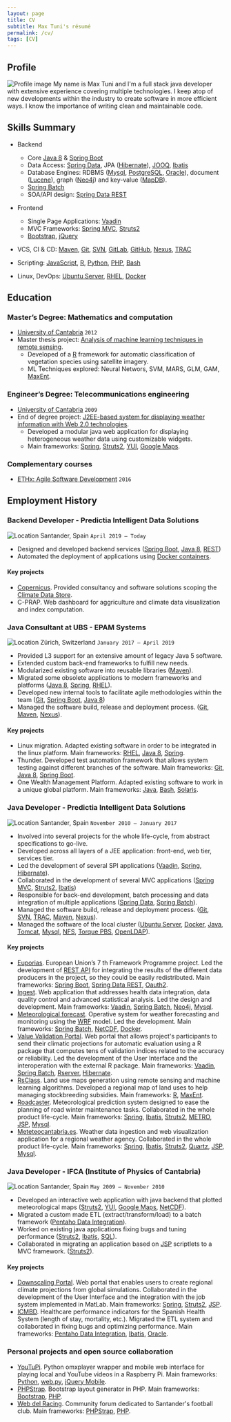 ```yaml
---
layout: page
title: CV
subtitle: Max Tuni's résumé
permalink: /cv/
tags: [CV]
---
```


## Profile

<img src="/assets/img/profile.jpg" alt="Profile image" 
class="img-fluid w-25 ml-4 float-right rounded"> My name is Max Tuni and I'm a full stack java developer with extensive experience covering multiple technologies. I keep atop of new developments within the industry to create software in more efficient ways. I know the importance of writing clean and maintainable code. 
 
## Skills Summary

 * Backend
    * Core [Java 8](https://docs.oracle.com/javase/8/) & [Spring Boot](https://spring.io/projects/spring-boot)
    * Data Access: [Spring Data](https://spring.io/projects/spring-data), JPA ([Hibernate](http://hibernate.org/)), [JOOQ](http://www.jooq.org/), [Ibatis](http://ibatis.apache.org/)
    * Database Engines: RDBMS ([Mysql](https://www.mysql.com/), [PostgreSQL](https://www.postgresql.org/), [Oracle](http://oracle.com/database)), document ([Lucene](http://lucene.apache.org/)), graph ([Neo4j](https://neo4j.com/)) and key-value ([MapDB](http://www.mapdb.org/)).
    * [Spring Batch](https://spring.io/projects/spring-batch)
    * SOA/API design: [Spring Data REST](https://spring.io/projects/spring-data-rest)

 * Frontend
    * Single Page Applications: [Vaadin](https://vaadin.com/)
    * MVC Frameworks: [Spring MVC](https://spring.io/projects/spring-framework), [Struts2](http://struts.apache.org/)
    * [Bootstrap](https://getbootstrap.com/), [jQuery](https://jquery.com/)

 * VCS, CI & CD: [Maven](http://maven.apache.org/), [Git](https://git-scm.com/), [SVN](https://subversion.apache.org/), [GitLab](https://gitlab.com/), [GitHub](https://github.com/), [Nexus](https://www.sonatype.com/nexus-repository-sonatype), [TRAC](https://trac.edgewall.org/)
 * Scripting: [JavaScript](https://developer.mozilla.org/en-US/docs/Web/JavaScript), [R](https://www.r-project.org/), [Python](https://www.python.org/), [PHP](https://php.net/), [Bash](https://www.gnu.org/software/bash/)
 * Linux, DevOps: [Ubuntu Server](https://www.ubuntu.com/server), [RHEL](https://www.redhat.com/rhel/), [Docker](https://www.docker.com/)

## Education

### Master’s Degree: Mathematics and computation

 * [University of Cantabria](http://unican.es/) `2012`
 * Master thesis project: [Analysis of machine learning techniques in remote sensing](http://www.meteo.unican.es/en/node/73054). 
    * Developed of a [R](https://www.r-project.org/) framework for automatic classification of vegetation species using satellite imagery. 
    * ML Techniques explored: Neural Networs, SVM, MARS, GLM, GAM, [MaxEnt](http://biodiversityinformatics.amnh.org/open_source/maxent/).
 
### Engineer’s Degree: Telecommunications engineering

 * [University of Cantabria](http://unican.es/) `2009`
 * End of degree project: [J2EE-based system for displaying weather information with Web 2.0 technologies](http://www.meteo.unican.es/en/node/73055).
    * Developed a modular java web application for displaying heterogeneous weather data using customizable widgets. 
    * Main frameworks: [Spring](https://spring.io/projects/spring-framework), [Struts2](http://struts.apache.org/), [YUI](https://yuilibrary.com/), [Google Maps](https://developers.google.com/maps/documentation/javascript/).

### Complementary courses

 * [ETHx: Agile Software Development](https://www.edx.org/course/agile-software-development) `2016`
 
## Employment History

### Backend Developer - Predictia Intelligent Data Solutions

![Location](/assets/octicons/location.svg "Location") Santander, Spain `April 2019 – Today`

 * Designed and developed backend services ([Spring Boot](https://spring.io/projects/spring-boot), [Java 8](https://docs.oracle.com/javase/8/), [REST](https://en.wikipedia.org/wiki/Representational_state_transfer))
 * Automated the deployment of applications using [Docker containers](https://www.docker.com/).

#### Key projects

 * [Copernicus](https://www.copernicus.eu/en). Provided consultancy and software solutions scoping the [Climate Data Store](https://cds.climate.copernicus.eu).  
 * C-PRAP. Web dashboard for aggriculture and climate data visualization and index computation. 

### Java Consultant at UBS - EPAM Systems

![Location](/assets/octicons/location.svg "Location") Zürich, Switzerland `January 2017 – April 2019`

 * Provided L3 support for an extensive amount of legacy Java 5 software.
 * Extended custom back-end frameworks to fulfill new needs.
 * Modularized existing software into reusable libraries ([Maven](http://maven.apache.org/)).
 * Migrated some obsolete applications to modern frameworks and platforms ([Java 8](https://docs.oracle.com/javase/8/), [Spring](https://spring.io/projects/spring-framework), [RHEL](https://www.redhat.com/rhel/)).
 * Developed new internal tools to facilitate agile methodologies within the team ([Git](https://git-scm.com/), [Spring Boot](https://spring.io/projects/spring-boot), [Java 8](https://docs.oracle.com/javase/8/))
 * Managed the software build, release and deployment process. ([Git](https://git-scm.com/), [Maven](http://maven.apache.org/), [Nexus](https://www.sonatype.com/nexus-repository-sonatype)).

#### Key projects

 * Linux migration. Adapted existing software in order to be integrated in the linux platform. Main frameworks: [RHEL](https://www.redhat.com/rhel/), [Java 8](https://docs.oracle.com/javase/8/), [Spring](https://spring.io/projects/spring-framework).
 * Thunder. Developed test automation framework that allows system testing against different branches of the software. Main frameworks: [Git](https://git-scm.com/), [Java 8](https://docs.oracle.com/javase/8/), [Spring Boot](https://spring.io/projects/spring-boot).
 * One Wealth Management Platform. Adapted existing software to work in a unique global platform. Main frameworks: [Java](https://www.java.com/), [Bash](https://www.gnu.org/software/bash/), [Solaris](https://www.oracle.com/solaris).
 
### Java Developer - Predictia Intelligent Data Solutions

![Location](/assets/octicons/location.svg "Location") Santander, Spain `November 2010 – January 2017`
 * Involved into several projects for the whole life-cycle, from abstract specifications to go-live.
 * Developed across all layers of a JEE application: front-end, web tier, services tier. 
 * Led the development of several SPI applications ([Vaadin](https://vaadin.com/), [Spring](https://spring.io/projects/spring-framework), [Hibernate](http://hibernate.org/)).
 * Collaborated in the development of several MVC applications ([Spring MVC](https://spring.io/projects/spring-framework), [Struts2](http://struts.apache.org/), [Ibatis](http://ibatis.apache.org/))
 * Responsible for back-end development, batch processing and data integration of multiple applications ([Spring Data](https://spring.io/projects/spring-data), [Spring Batch](https://spring.io/projects/spring-batch)).
 * Managed the software build, release and deployment process. ([Git](https://git-scm.com/), [SVN](https://subversion.apache.org/), [TRAC](https://trac.edgewall.org/), [Maven](http://maven.apache.org/), [Nexus](https://www.sonatype.com/nexus-repository-sonatype)).
 * Managed the software of the local cluster ([Ubuntu Server](https://www.ubuntu.com/server), [Docker](https://www.docker.com/), [Java](https://www.java.com/), [Tomcat](https://tomcat.apache.org/), [Mysql](https://www.mysql.com/), [NFS](https://en.wikipedia.org/wiki/Network_File_System), [Torque PBS](http://adaptivecomputing.com/products/torque/), [OpenLDAP](http://www.openldap.org/)).

#### Key projects

 * [Euporias](http://www.predictia.es/en/projects/euporias). European Union’s 7 th Framework Programme project. Led the development of [REST API](https://github.com/Predictia/euporias-api) for integrating the results of the different data producers in the project, so they could be easily redistributed. Main frameworks: [Spring Boot](https://spring.io/projects/spring-boot), [Spring Data REST](https://spring.io/projects/spring-data-rest), [Oauth2](https://oauth.net/2/).
 * [Ingest](http://www.predictia.es/en/products/ingest). Web application that addresses health data integration, data quality control and advanced statistical analysis. Led the design and development. Main frameworks: [Vaadin](https://vaadin.com/), [Spring Batch](https://spring.io/projects/spring-batch), [Neo4j](https://neo4j.com/), [Mysql](https://www.mysql.com/).
 * [Meteorological forecast](http://www.predictia.es/en/products/weather). Operative system for weather forecasting and monitoring using the [WRF](https://www.mmm.ucar.edu/weather-research-and-forecasting-model) model. Led the development. Main frameworks: [Spring Batch](https://spring.io/projects/spring-batch), [NetCDF](https://www.unidata.ucar.edu/software/netcdf/), [Docker](https://www.docker.com/).
 * [Value Validation Portal](http://www.predictia.es/en/projects/vvp). Web portal that allows project's participants to send their climatic projections for automatic evaluation using a R package that computes tens of validation indices related to the accuracy or reliability. Led the development of the User Interface and the interoperation with the external R package. Main frameworks: [Vaadin](https://vaadin.com/), [Spring Batch](https://spring.io/projects/spring-batch), [Rserver](https://www.rforge.net/Rserve/), [Hibernate](http://hibernate.org/).
 * [RsClass](http://www.predictia.es/en/products/rsclass). Land use maps generation using remote sensing and machine learning algorithms. Developed a regional map of land uses to help managing stockbreeding subsidies. Main frameworks: [R](https://www.r-project.org/), [MaxEnt](http://biodiversityinformatics.amnh.org/open_source/maxent/). 
 * [Roadcaster](http://www.predictia.es/en/products/roadcast). Meteorological prediction system designed to ease the planning of road winter maintenance tasks. Collaborated in the whole product life-cycle. Main frameworks: [Spring](https://spring.io/projects/spring-framework), [Ibatis](http://ibatis.apache.org/), [Struts2](http://struts.apache.org/), [METRO](https://framagit.org/metroprojects/metro), [JSP](http://www.oracle.com/technetwork/java/jsp-138432.html), [Mysql](https://www.mysql.com/).
 * [Meteteocantabria.es](http://www.predictia.es/en/projects/meteocantabria). Weather data ingestion and web visualization application for a regional weather agency. Collaborated in the whole product life-cycle. Main frameworks: [Spring](https://spring.io/projects/spring-framework), [Ibatis](http://ibatis.apache.org/), [Struts2](http://struts.apache.org/), [Quartz](http://www.quartz-scheduler.org/), [JSP](http://www.oracle.com/technetwork/java/jsp-138432.html), [Mysql](https://www.mysql.com/).

### Java Developer - IFCA (Institute of Physics of Cantabria)
![Location](/assets/octicons/location.svg "Location") Santander, Spain `May 2009 – November 2010`
 * Developed an interactive web application with java backend that plotted meteorological maps ([Struts2](http://struts.apache.org/), [YUI](https://yuilibrary.com/), [Google Maps](https://developers.google.com/maps/documentation/javascript/), [NetCDF](https://www.unidata.ucar.edu/software/netcdf/)).
 * Migrated a custom made ETL (extract/transform/load) to a batch framework ([Pentaho Data Integration](https://www.hitachivantara.com/en-us/products/big-data-integration-analytics/pentaho-data-integration.html)).
 * Worked on existing java applications fixing bugs and tuning performance ([Struts2](http://struts.apache.org/), [Ibatis](http://ibatis.apache.org/), [SQL](https://www.iso.org/iso/catalogue_detail.htm?csnumber=45498)).
 * Collaborated in migrating an application based on [JSP](http://www.oracle.com/technetwork/java/jsp-138432.html) scriptlets to a MVC framework. ([Struts2](http://struts.apache.org/)).

#### Key projects

 * [Downscaling Portal](https://www.meteo.unican.es/downscaling). Web portal that enables users to create regional climate projections from global simulations. Collaborated in the development of the User Interface and the integration with the job system implemented in MatLab. Main frameworks: [Spring](https://spring.io/projects/spring-framework), [Struts2](http://struts.apache.org/), [JSP](http://www.oracle.com/technetwork/java/jsp-138432.html).
 * [ICMBD](http://www.meteo.unican.es/en/projects/indicadores_cmbd). Healthcare performance indicators for the Spanish Health System (length of stay, mortality, etc.). Migrated the ETL system and collaborated in fixing bugs and optimizing performance. Main frameworks: [Pentaho Data Integration](https://www.hitachivantara.com/en-us/products/big-data-integration-analytics/pentaho-data-integration.html), [Ibatis](http://ibatis.apache.org/), [Oracle](http://oracle.com/database).

### Personal projects and open source collaboration

 * [YouTuPi](https://github.com/kktuax/youtupi). Python omxplayer wrapper and mobile web interface for playing local and YouTube videos in a Raspberry Pi. Main frameworks: [Python](https://www.python.org/), [web.py](http://webpy.org/), [jQuery Mobile](http://jquerymobile.com/).
 * [PHPStrap](https://github.com/kktuax/phpstrap). Bootstrap layout generator in PHP. Main frameworks: [Bootstrap](https://getbootstrap.com/), [PHP](https://php.net/).
 * [Web del Racing](https://www.webdelracing.com). Community forum dedicated to Santander's football club. Main frameworks: [PHPStrap](https://github.com/kktuax/phpstrap), [PHP](https://php.net/).
